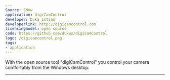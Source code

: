 ```yaml
---
Source: SNow
application: digiCamControl
developer: Duka Istvan
developerlink: http://digicamcontrol.com
licensingmodel: open source
code: https://github.com/dukus/digiCamControl
logo: /digicamcontrol.png
tags:
- application
---
```

With the open source tool "digiCamControl" you control your camera comfortably from the Windows desktop.

---
